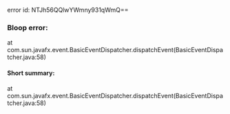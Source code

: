 error id: NTJh56QQlwYWmny931qWmQ==
### Bloop error:

at com.sun.javafx.event.BasicEventDispatcher.dispatchEvent(BasicEventDispatcher.java:58)
#### Short summary: 

at com.sun.javafx.event.BasicEventDispatcher.dispatchEvent(BasicEventDispatcher.java:58)